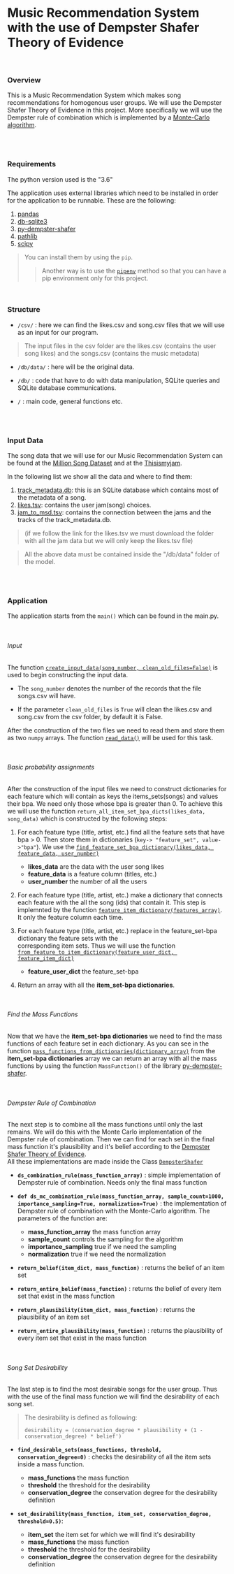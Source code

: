 # Music Recommendation System with the use of Dempster Shafer Theory of Evidence

<br/>

### Overview
This is a Music Recommendation System which makes song recommendations for homogenous user groups. We will use the 
Dempster Shafer Theory of Evidence in this project. More specifically we will use the Dempster rule of combination which 
is implemented by a [Monte-Carlo algorithm](https://pypi.org/project/py_dempster_shafer/#description).

<br/>
<br/>

### Requirements

The python version used is the "3.6"

The application uses external libraries which need to be installed in order for the application to be runnable. 
These are the following:

1. [pandas](https://pandas.pydata.org/pandas-docs/stable/getting_started/install.html)
2. [db-sqlite3](https://pypi.org/project/db-sqlite3/)
3. [py-dempster-shafer](https://pypi.org/project/py_dempster_shafer/)
4. [pathlib](https://pypi.org/project/pathlib/)
5. [scipy](https://pypi.org/project/scipy/)

> You can install them by using the `pip`. 
>>Another way is to use the [`pipenv`](https://realpython.com/pipenv-guide/) method so that you can have a pip 
environment only for this project.  

<br/>

### Structure

* `/csv/` : here we can find the  likes.csv and song.csv files that we will use as an input for our program.

> The input files in the csv folder are the likes.csv (contains the user song likes) and the songs.csv (contains the music metadata)

* `/db/data/` : here will be the original data.

* `/db/` : code that have to do with data manipulation, SQLite queries and SQLite database communications.

* `/` : main code, general functions etc.

<br/>
<br/>

### Input Data

The song data that we will use for our Music Recommendation System can be found
at the [Million Song Dataset](http://millionsongdataset.com/) and at the [Thisismyjam](https://www.thisismyjam.com/).

In the following list we show all the data and where to find them:
1. [track_metadata.db](http://millionsongdataset.com/sites/default/files/AdditionalFiles/track_metadata.db): 
this is an SQLite database which contains most of the metadata of a song.
2. [likes.tsv](https://archive.org/details/thisismyjam-datadump): 
contains the user jam(song) choices. 
3. [jam_to_msd.tsv](http://millionsongdataset.com/sites/default/files/thisismyjam/jam_to_msd.tsv): 
contains the connection between the jams and the tracks of the track_metadata.db.

> (if we follow the link for the likes.tsv we must download 
> the folder with all the jam data but we will only keep the likes.tsv file)

> All the above data must be contained inside the "/db/data" folder of the model.

<br/>
<br/>

### Application 

The application starts from the `main()` which can be found in the main.py. 

<br/>

###### Input 
The function 
[`create_input_data(song_number, clean_old_files=False)`](https://github.com/KaterinaRoussaki/music_recommendation/blob/c482b5b76aee7976b9fad3d957fb6a9bc878d0ab/general_functions.py#L42) 
is used to begin constructing the  input data.

* The `song_number` denotes the number of the records that the file songs.csv will have.

* If the parameter `clean_old_files` is `True` will clean the likes.csv and song.csv from the csv folder, by default 
it is False.

After the construction of the two files we need to read them and store them as two `numpy` arrays. The function 
[`read_data()`](https://github.com/KaterinaRoussaki/music_recommendation/blob/c482b5b76aee7976b9fad3d957fb6a9bc878d0ab/collect_data_functions.py#L12) 
will be used for this task.

<br/>

###### Basic probability assignments

After the construction of the input files we need to construct dictionaries for each feature which will contain 
as keys the items_sets(songs) and values their bpa. We need only those whose bpa is greater than 0. To achieve 
this we will use the function `return_all_item_set_bpa_dicts(likes_data, song_data)` which is constructed by 
the following steps:

1. For each feature type (title, artist, etc.) find all the feature sets that have bpa > 0. Then store them in 
dictionaries (`key-> "feature_set", value->"bpa"`). 
We use the 
[`find_feature_set_bpa_dictionary(likes_data, feature_data, user_number)`](https://github.com/KaterinaRoussaki/music_recommendation/blob/c482b5b76aee7976b9fad3d957fb6a9bc878d0ab/collect_data_functions.py#L77)
    * **likes_data** are the data with the user song likes
    * **feature_data** is a feature column (titles, etc.)
    * **user_number** the number of all the users 

2. For each feature type (title, artist, etc.) make a dictionary that connects each feature with the all the song (ids) 
that contain it. This step is implemnted by the function 
[`feature_item_dictionary(features_array)`](https://github.com/KaterinaRoussaki/music_recommendation/blob/c482b5b76aee7976b9fad3d957fb6a9bc878d0ab/collect_data_functions.py#L103). 
It only the feature column each time.

3.  For each feature type (title, artist, etc.) replace in the feature_set-bpa dictionary the feature sets with the  
corresponding item sets. Thus we will use the function 
[`from_feature_to_item_dictionary(feature_user_dict, feature_item_dict)`](https://github.com/KaterinaRoussaki/music_recommendation/blob/c482b5b76aee7976b9fad3d957fb6a9bc878d0ab/collect_data_functions.py#L29)
    * **feature_user_dict** the feature_set-bpa

4. Return an array with all the **item_set-bpa dictionaries**.

<br/>

###### Find the Mass Functions

Now that we have the **item_set-bpa dictionaries** we need to find the mass functions of each feature set in 
each dictionary. As you can see in the function 
[`mass_functions_from_dictionaries(dictionary_array)`](https://github.com/KaterinaRoussaki/music_recommendation/blob/e99f72147f7a849b1aacbb4b5c1a53cc721af9d7/DemsterShafer.py#L36)
from the **item_set-bpa dictionaries** array we can return an array with all the mass functions by using the 
function `MassFunction()` of the library [py-dempster-shafer](https://pypi.org/project/py_dempster_shafer/).

<br/>

###### Dempster Rule of Combination

The next step is to combine all the mass functions until only the last remains. We will do this with the Monte Carlo 
implementation of the Dempster rule of combination. Then we can find for each set in the final mass function it's 
plausibility and it's belief according to the 
[Dempster Shafer Theory of Evidence](https://en.wikipedia.org/wiki/Dempster%E2%80%93Shafer_theory).  
All these implementations are made inside the Class 
[`DempsterShafer`](https://github.com/KaterinaRoussaki/music_recommendation/blob/e99f72147f7a849b1aacbb4b5c1a53cc721af9d7/DemsterShafer.py#L25)

* **`ds_combination_rule(mass_function_array)`** : simple implementation of Dempster rule of combination. Needs only 
the final mass function 

* **`def ds_mc_combination_rule(mass_function_array, sample_count=1000, importance_sampling=True, normalization=True)`**
: the implementation of Dempster rule of combination with the Monte-Carlo algorithm. The parameters of the function are:
    * **mass_function_array** the mass function array
    * **sample_count** controls the sampling for the algorithm
    * **importance_sampling** true if we need the sampling
    * **normalization** true if we need the normalization

* **`return_belief(item_dict, mass_function)`** : returns the belief of an item set

* **`return_entire_belief(mass_function)`** : returns the belief of every item set that exist in the mass function

* **`return_plausibility(item_dict, mass_function)`** : returns the plausibility of an item set

* **`return_entire_plausibility(mass_function)`** : returns the plausibility of every item set that exist in the mass function

<br/>

###### Song Set Desirability

The last step is to find the most desirable songs for the user group. Thus with the use of the final mass function we 
will find the desirability of each song set.

> The desirability is defined as following:
>
> ```desirability = (conservation_degree * plausibility + (1 - conservation_degree) * belief') ```


* **`find_desirable_sets(mass_functions, threshold, conservation_degree=0)`** : checks the desirability of all the item sets inside a mass function.
    * **mass_functions** the mass function 
    * **threshold** the threshold for the desirability
    * **conservation_degree** the conservation degree for the desirability definition
    
* **`set_desirability(mass_function, item_set, conservation_degree, threshold=0.5)`**: 
    * **item_set** the item set for which we will find it's desirability
    * **mass_functions** the mass function 
    * **threshold** the threshold for the desirability
    * **conservation_degree** the conservation degree for the desirability definition

